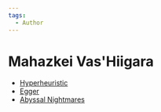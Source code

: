 ```yaml
---
tags:
  - Author
---
```


# Mahazkei Vas'Hiigara

- [Hyperheuristic](./hyperheuristic.md)
- [Egger](./egger.md)
- [Abyssal Nightmares](./abyssalnightmares.md)